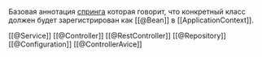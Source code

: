 Базовая аннотация [спринга](Spring) которая говорит, что конкретный класс должен будет зарегистрирован как [[@Bean]] в [[ApplicationContext]].

[[@Service]]
[[@Controller]]
[[@RestController]]
[[@Repository]]
[[@Configuration]]
[[@ControllerAvice]]